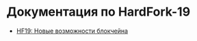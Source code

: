 # Документация по HardFork-19

* [HF19: Новые возможности блокчейна](golosd/HardFork/HF19_ReleaseNotice-rus.md)
